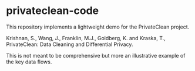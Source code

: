 # privateclean-code
This repository implements a lightweight demo for the PrivateClean project.

Krishnan, S., Wang, J., Franklin, M.J., Goldberg, K. and Kraska, T., PrivateClean: Data Cleaning and Differential Privacy.

This is not meant to be comprehensive but more an illustrative example of the key data flows.

